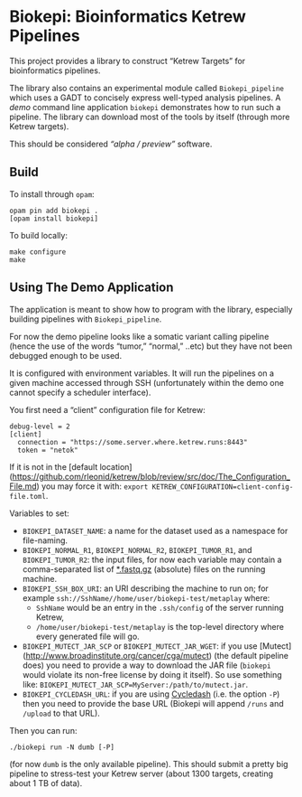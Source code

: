 Biokepi: Bioinformatics Ketrew Pipelines
========================================

This project provides a library to construct “Ketrew Targets” for
bioinformatics pipelines.

The library also contains an experimental module called `Biokepi_pipeline` which
uses a GADT to concisely express well-typed analysis pipelines. A *demo* command
line application `biokepi` demonstrates how to run such a pipeline.
The library can download most of the tools by itself (through more Ketrew
targets).


This should be considered *“alpha / preview”* software.

Build
-----

To install through `opam`:

    opam pin add biokepi .
    [opam install biokepi]


To build locally:

    make configure
    make

Using The Demo Application
--------------------------

The application is meant to show how to program with the library, especially
building pipelines with `Biokepi_pipeline`.

For now the demo pipeline looks like a somatic variant calling pipeline (hence
the use of the words “tumor,” “normal,” ..etc) but they have not been debugged
enough to be used.

It is configured with environment variables. It will run the pipelines on a
given machine accessed through SSH (unfortunately within the demo one cannot
specify a scheduler interface).

You first need a “client” configuration file for Ketrew:

```
debug-level = 2
[client]
  connection = "https://some.server.where.ketrew.runs:8443"
  token = "netok"
```

If it is not in the [default location]
(https://github.com/rleonid/ketrew/blob/review/src/doc/The_Configuration_File.md)
you may force it with:
`export KETREW_CONFIGURATION=client-config-file.toml`.

Variables to set:

- `BIOKEPI_DATASET_NAME`: a name for the dataset used as a namespace for
file-naming.
- `BIOKEPI_NORMAL_R1`, `BIOKEPI_NORMAL_R2`, `BIOKEPI_TUMOR_R1`, and
`BIOKEPI_TUMOR_R2`: the input files, for now each variable may contain a
comma-separated list of [*.fastq.gz](http://en.wikipedia.org/wiki/FASTQ_format)
(absolute) files on the running machine.
- `BIOKEPI_SSH_BOX_URI`: an URI describing the machine to run on; for example
`ssh://SshName//home/user/biokepi-test/metaplay` where:
    - `SshName` would be an entry in the `.ssh/config` of the server running
    Ketrew,
    - `/home/user/biokepi-test/metaplay` is the top-level directory where every
    generated file will go.
- `BIOKEPI_MUTECT_JAR_SCP` or `BIOKEPI_MUTECT_JAR_WGET`: if you use [Mutect]
(http://www.broadinstitute.org/cancer/cga/mutect) (the default pipeline does)
you need to provide a way to download the JAR file (`biokepi` would violate
its non-free license by doing it itself). So use something like:
`BIOKEPI_MUTECT_JAR_SCP=MyServer:/path/to/mutect.jar`.
- `BIOKEPI_CYCLEDASH_URL`: if you are using
[Cycledash](https://github.com/hammerlab/cycledash) (i.e. the option `-P`) then
you need to provide the base URL (Biokepi will append `/runs` and `/upload` to
that URL).

Then you can run:

    ./biokepi run -N dumb [-P]

(for now `dumb` is the only available pipeline).
This should submit a pretty big pipeline to stress-test your Ketrew server
(about 1300 targets, creating about 1 TB of data).
